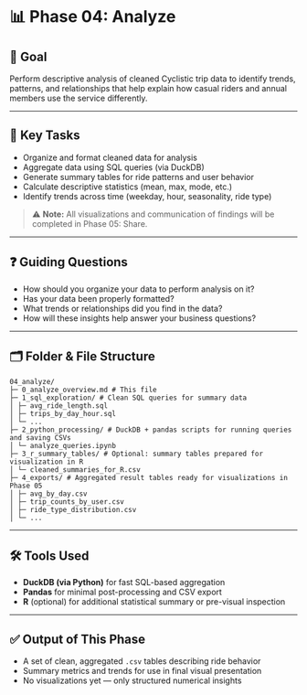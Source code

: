 # 📊 Phase 04: Analyze

## 🎯 Goal
Perform descriptive analysis of cleaned Cyclistic trip data to identify trends, patterns, and relationships that help explain how casual riders and annual members use the service differently.

---

## 🧩 Key Tasks
- Organize and format cleaned data for analysis
- Aggregate data using SQL queries (via DuckDB)
- Generate summary tables for ride patterns and user behavior
- Calculate descriptive statistics (mean, max, mode, etc.)
- Identify trends across time (weekday, hour, seasonality, ride type)

> ⚠️ **Note:** All visualizations and communication of findings will be completed in Phase 05: Share.

---

## ❓ Guiding Questions
- How should you organize your data to perform analysis on it?
- Has your data been properly formatted?
- What trends or relationships did you find in the data?
- How will these insights help answer your business questions?

---

## 🗂️ Folder & File Structure

```
04_analyze/
├─ 0_analyze_overview.md # This file
├─ 1_sql_exploration/ # Clean SQL queries for summary data
│ ├─ avg_ride_length.sql
│ ├─ trips_by_day_hour.sql
│ └─ ...
├─ 2_python_processing/ # DuckDB + pandas scripts for running queries and saving CSVs
│ └─ analyze_queries.ipynb
├─ 3_r_summary_tables/ # Optional: summary tables prepared for visualization in R
│ └─ cleaned_summaries_for_R.csv
├─ 4_exports/ # Aggregated result tables ready for visualizations in Phase 05
│ ├─ avg_by_day.csv
│ ├─ trip_counts_by_user.csv
│ ├─ ride_type_distribution.csv
│ └─ ...
```

---

## 🛠️ Tools Used
- **DuckDB (via Python)** for fast SQL-based aggregation
- **Pandas** for minimal post-processing and CSV export
- **R** (optional) for additional statistical summary or pre-visual inspection

---

## ✅ Output of This Phase
- A set of clean, aggregated `.csv` tables describing ride behavior
- Summary metrics and trends for use in final visual presentation
- No visualizations yet — only structured numerical insights